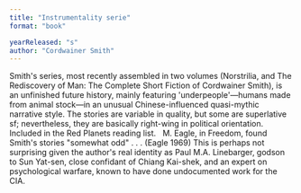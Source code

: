```yaml
---
title: "Instrumentality serie"
format: "book"

yearReleased: "s"
author: "Cordwainer Smith"
---
```

Smith's series, most recently assembled in two volumes (Norstrilia, and  The Rediscovery of Man: The Complete Short Fiction of Cordwainer Smith), is an unfinished future history, mainly featuring 'underpeople'—humans  made from animal stock—in an unusual Chinese-influenced quasi-mythic narrative  style. The stories are variable in quality, but some are superlative sf;  nevertheless, they are basically right-wing in political orientation. Included  in the Red Planets reading list.
 
M. Eagle, in Freedom, found Smith's stories  "somewhat odd" . . . (Eagle 1969) This is perhaps not surprising given the  author's real identity as Paul M.A. Linebarger, godson to Sun Yat-sen, close  confidant of Chiang Kai-shek, and an expert on psychological warfare, known to  have done undocumented work for the CIA.
 